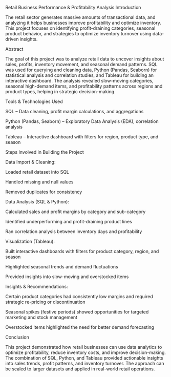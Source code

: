 Retail Business Performance & Profitability Analysis
Introduction

The retail sector generates massive amounts of transactional data, and analyzing it helps businesses improve profitability and optimize inventory. This project focuses on identifying profit-draining categories, seasonal product behavior, and strategies to optimize inventory turnover using data-driven insights.

Abstract

The goal of this project was to analyze retail data to uncover insights about sales, profits, inventory movement, and seasonal demand patterns. SQL was used for querying and cleaning data, Python (Pandas, Seaborn) for statistical analysis and correlation studies, and Tableau for building an interactive dashboard. The analysis revealed slow-moving categories, seasonal high-demand items, and profitability patterns across regions and product types, helping in strategic decision-making.

Tools & Technologies Used

SQL – Data cleaning, profit margin calculations, and aggregations

Python (Pandas, Seaborn) – Exploratory Data Analysis (EDA), correlation analysis

Tableau – Interactive dashboard with filters for region, product type, and season

Steps Involved in Building the Project

Data Import & Cleaning:

Loaded retail dataset into SQL

Handled missing and null values

Removed duplicates for consistency

Data Analysis (SQL & Python):

Calculated sales and profit margins by category and sub-category

Identified underperforming and profit-draining product lines

Ran correlation analysis between inventory days and profitability

Visualization (Tableau):

Built interactive dashboards with filters for product category, region, and season

Highlighted seasonal trends and demand fluctuations

Provided insights into slow-moving and overstocked items

Insights & Recommendations:

Certain product categories had consistently low margins and required strategic re-pricing or discontinuation

Seasonal spikes (festive periods) showed opportunities for targeted marketing and stock management

Overstocked items highlighted the need for better demand forecasting

Conclusion

This project demonstrated how retail businesses can use data analytics to optimize profitability, reduce inventory costs, and improve decision-making. The combination of SQL, Python, and Tableau provided actionable insights into sales trends, profit patterns, and inventory turnover. The approach can be scaled to larger datasets and applied in real-world retail operations.
